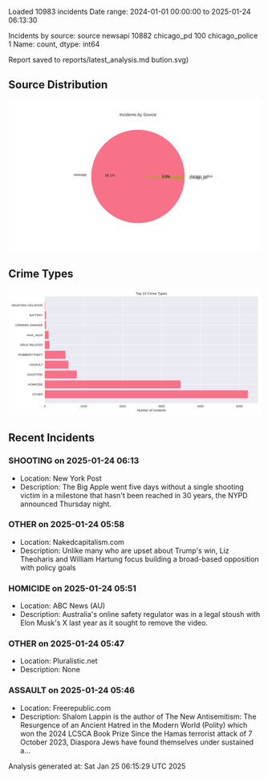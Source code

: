 
Loaded 10983 incidents
Date range: 2024-01-01 00:00:00 to 2025-01-24 06:13:30

Incidents by source:
source
newsapi           10882
chicago_pd          100
chicago_police        1
Name: count, dtype: int64

Report saved to reports/latest_analysis.md
bution.svg)

## Source Distribution
![Source Distribution](images/source_distribution.svg)

## Crime Types
![Crime Types](images/crime_types.svg)

## Recent Incidents

### SHOOTING on 2025-01-24 06:13
- Location: New York Post
- Description: The Big Apple went five days without a single shooting victim in a milestone that hasn't been reached in 30 years, the NYPD announced Thursday night.


### OTHER on 2025-01-24 05:58
- Location: Nakedcapitalism.com
- Description: Unlike many who are upset about Trump's win, Liz Theoharis and William Hartung focus building a broad-based opposition with policy goals


### HOMICIDE on 2025-01-24 05:51
- Location: ABC News (AU)
- Description: Australia's online safety regulator was in a legal stoush with Elon Musk's X last year as it sought to remove the video.


### OTHER on 2025-01-24 05:47
- Location: Pluralistic.net
- Description: None


### ASSAULT on 2025-01-24 05:46
- Location: Freerepublic.com
- Description: Shalom Lappin is the author of The New Antisemitism: The Resurgence of an Ancient Hatred in the Modern World (Polity) which won the 2024 LCSCA Book Prize Since the Hamas terrorist attack of 7 October 2023, Diaspora Jews have found themselves under sustained a…

Analysis generated at: Sat Jan 25 06:15:29 UTC 2025
